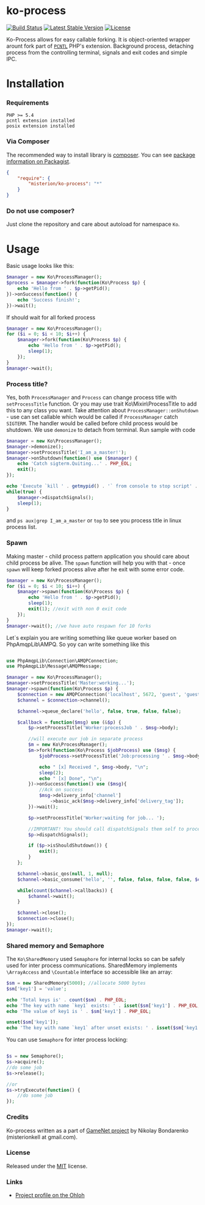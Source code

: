# ko-process #

[![Build Status](https://travis-ci.org/misterion/ko-process.png?branch=master)](https://travis-ci.org/misterion/ko-process)
[![Latest Stable Version](https://poser.pugx.org/misterion/ko-process/v/stable.png)](https://packagist.org/packages/misterion/ko-process)
[![License](https://poser.pugx.org/misterion/ko-process/license.png)](https://packagist.org/packages/misterion/ko-process)

Ko-Process allows for easy callable forking. It is object-oriented wrapper arount fork part of
[`PCNTL`](http://php.net/manual/ru/book.pcntl.php) PHP's extension. Background process, detaching process from the
controlling terminal, signals and exit codes and simple IPC.

# Installation #

### Requirements ###

    PHP >= 5.4
    pcntl extension installed
    posix extension installed


### Via Composer ###

The recommended way to install library is [composer](http://getcomposer.org).
You can see [package information on Packagist](https://packagist.org/packages/misterion/ko-process).

```JSON
{
	"require": {
		"misterion/ko-process": "*"
	}
}
```

### Do not use composer? ###

Just clone the repository and care about autoload for namespace `Ko`.

# Usage #

Basic usage looks like this:

```php
$manager = new Ko\ProcessManager();
$process = $manager->fork(function(Ko\Process $p) {
    echo 'Hello from ' . $p->getPid();
})->onSuccess(function() {
    echo 'Success finish!';
})->wait();
```

If should wait for all forked process
```php
$manager = new Ko\ProcessManager();
for ($i = 0; $i < 10; $i++) {
    $manager->fork(function(Ko\Process $p) {
        echo 'Hello from ' . $p->getPid();
        sleep(1);
    });
}
$manager->wait();
```
### Process title? ###

Yes, both `ProcessManager` and `Process` can change process title with `setProcessTitle` function. Or you may use trait
Ko\Mixin\ProcessTitle to add this to any class you want. Take attention about `ProcessManager::onShutdown` - use can
set callable which would be called if `ProcessManager` catch `SIGTERM`. The handler would be called before child process
would be shutdown. We use `demonize` to detach from terminal. Run sample with code

```php
$manager = new Ko\ProcessManager();
$manager->demonize();
$manager->setProcessTitle('I_am_a_master!');
$manager->onShutdown(function() use ($manager) {
    echo 'Catch sigterm.Quiting...' . PHP_EOL;
    exit();
});

echo 'Execute `kill ' . getmypid() . '` from console to stop script' . PHP_EOL;
while(true) {
    $manager->dispatchSignals();
    sleep(1);
}
```

and `ps aux|grep I_am_a_master` or `top` to see you process title in linux process list.

### Spawn ###

Making master - child process pattern application you should care about child process be alive. The `spawn` function
will help you with that - once `spawn` will keep forked process alive after he exit with some error code.

```php
$manager = new Ko\ProcessManager();
for ($i = 0; $i < 10; $i++) {
    $manager->spawn(function(Ko\Process $p) {
        echo 'Hello from ' . $p->getPid();
        sleep(1);
        exit(1); //exit with non 0 exit code
    });
}
$manager->wait(); //we have auto respawn for 10 forks
```

Let`s explain you are writing something like queue worker based on PhpAmqpLib\AMPQ. So yoy can write something like this
```php

use PhpAmqpLib\Connection\AMQPConnection;
use PhpAmqpLib\Message\AMQPMessage;

$manager = new Ko\ProcessManager();
$manager->setProcessTitle('Master:working...');
$manager->spawn(function(Ko\Process $p) {
    $connection = new AMQPConnection('localhost', 5672, 'guest', 'guest');
    $channel = $connection->channel();

    $channel->queue_declare('hello', false, true, false, false);

    $callback = function($msg) use (&$p) {
        $p->setProcessTitle('Worker:processJob ' . $msg->body);

        //will execute our job in separate process
        $m = new Ko\ProcessManager();
        $m->fork(function(Ko\Process $jobProcess) use ($msg) {
            $jobProcess->setProcessTitle('Job:processing ' . $msg->body);

            echo " [x] Received ", $msg->body, "\n";
            sleep(2);
            echo " [x] Done", "\n";
        })->onSuccess(function() use ($msg){
            //Ack on success
            $msg->delivery_info['channel']
                ->basic_ack($msg->delivery_info['delivery_tag']);
        })->wait();

        $p->setProcessTitle('Worker:waiting for job... ');

        //IMPORTANT! You should call dispatchSignals them self to process pending signals.
        $p->dispatchSignals();

        if ($p->isShouldShutdown()) {
            exit();
        }
    };

    $channel->basic_qos(null, 1, null);
    $channel->basic_consume('hello', '', false, false, false, false, $callback);

    while(count($channel->callbacks)) {
        $channel->wait();
    }

    $channel->close();
    $connection->close();
});
$manager->wait();
```

### Shared memory and Semaphore ###

The `Ko\SharedMemory` used `Semaphore` for internal locks so can be safely used for inter process communications.
SharedMemory implements `\ArrayAccess` and `\Countable` interface so accessible like an array:

```php
$sm = new SharedMemory(5000); //allocate 5000 bytes
$sm['key1'] = 'value';

echo 'Total keys is' . count($sm) . PHP_EOL;
echo 'The key with name `key1` exists: ' . isset($sm['key1'] . PHP_EOL;
echo 'The value of key1 is ' . $sm['key1'] . PHP_EOL;

unset($sm['key1']);
echo 'The key with name `key1` after unset exists: ' . isset($sm['key1'] . PHP_EOL;
```

You can use `Semaphore` for inter process locking:
```php

$s = new Semaphore();
$s->acquire();
//do some job
$s->release();

//or
$s->tryExecute(function() {
    //do some job
});
```

### Credits ###

Ko-process written as a part of [GameNet project](http://gamenet.ru) by Nikolay Bondarenko (misterionkell at gmail.com).

### License ###

Released under the [MIT](LICENSE) license.

### Links ###

* [Project profile on the Ohloh](https://www.ohloh.net/p/ko-process)